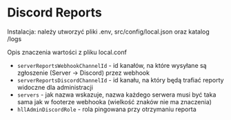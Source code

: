 # Discord Reports
Instalacja: należy utworzyć pliki .env, src/config/local.json oraz katalog /logs

Opis znaczenia wartości z pliku local.conf
-  `serverReportsWebhookChannelId` - id kanałów, na które wysyłane są zgłoszenie (Server -> Discord) przez webhook
-  `serverReportsDiscordChannelId` - id kanału, na który będą trafiać reporty widoczne dla administracji
-  `servers` - jak nazwa wskazuje, nazwa każdego serwera musi być taka sama jak w footerze webhooka (wielkość znaków nie ma znaczenia)
-  `hllAdminDiscordRole` - rola pingowana przy otrzymaniu reporta

